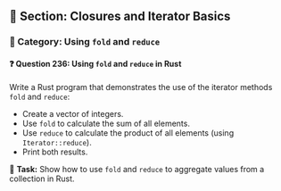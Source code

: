 ## 📘 Section: Closures and Iterator Basics  
### 🔹 Category: Using `fold` and `reduce`  
#### ❓ Question 236: Using `fold` and `reduce` in Rust

Write a Rust program that demonstrates the use of the iterator methods `fold` and `reduce`:

- Create a vector of integers.
- Use `fold` to calculate the sum of all elements.
- Use `reduce` to calculate the product of all elements (using `Iterator::reduce`).
- Print both results.

🔧 **Task:** Show how to use `fold` and `reduce` to aggregate values from a collection in Rust.
